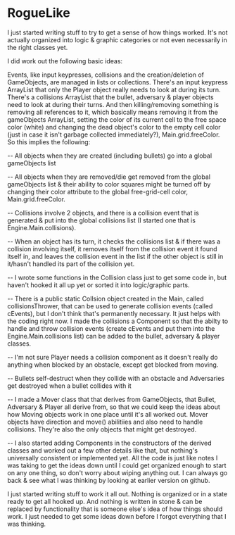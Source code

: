 # RogueLike

<p>I just started writing stuff to try to get a sense of how things worked. It's not actually organized into logic & graphic categories or not even necessarily in the right classes yet.</p>

<p>I did work out the following basic ideas:</p>

<p>Events, like input keypresses, collisions and the creation/deletion of GameObjects, are managed in lists or collections. There's an input keypress ArrayList that only the Player object really needs to look at during its turn. There's a collisions ArrayList that the bullet, adversary & player objects need to look at during their turns. And then killing/removing something is removing all references to it, which basically means removing it from the gameObjects ArrayList, setting the color of its current cell to the free space color (white)  and changing the dead object's color to the empty cell color (just in case it isn't garbage collected immediately?), Main.grid.freeColor. So this implies the following:</p>

<p>-- All objects when they are created (including bullets) go into a global gameObjects list</p>

<p>-- All objects when they are removed/die get removed from the global gameObjects list & their ability to color squares might be turned off by changing their color attribute to the global free-grid-cell color, Main.grid.freeColor.</p>

<p>-- Collisions involve 2 objects, and there is a collision event that is generated & put into the global collisions list (I started one that is Engine.Main.collisions).</p> 

<p>-- When an object has its turn, it checks the collisions list & if there was a collision involving itself, it removes itself from the collision event it found itself in, and leaves the collision event in the list if the other object is still in it/hasn't handled its part of the collision yet.</p>

<p>-- I wrote some functions in the Collision class just to get some code in, but haven't hooked it all up yet or sorted it into logic/graphic parts.</p>

<p>-- There is a public static Collsion object created in the Main, called collisionsThrower, that can be used to generate collision events (called cEvents), but I don't think that's permanently necessary. It just helps with the coding right now. I made the collisions a Component so that the abilty to handle and throw collision events (create cEvents and put them into the Engine.Main.collisions list) can be added to the bullet, adversary & player classes.</p>

<p>-- I'm not sure Player needs a collision component as it doesn't really do anything when blocked by an obstacle, except get blocked from moving.</p>

<p>-- Bullets self-destruct when they collide with an obstacle and Adversaries get destroyed when a bullet collides with it</p>

<p>-- I made a Mover class that that derives from GameObjects, that Bullet, Adversary & Player all derive from, so that we could keep the ideas about how Moving objects work in one place until it's all worked out. Mover objects have direction and move() abilitiies and also need to handle collisions. They're also the only objects that might get destroyed.</p>

<p>-- I also started adding Components in the constructors of the derived classes and worked out a few other details like that, but nothing's universally consistent or implemented yet. All the code is just like notes I was taking to get the ideas down until I could get organized enough to start on any one thing, so don't worry about wiping anything out. I can always go back & see what I was thinking by looking at earlier version on github.</p>

<p>I just started writing stuff to work it all out. Nothing is organized or in a state ready to get all hooked up. And nothing is written in stone & can be replaced by functionality that is someone else's idea of how things should work. I just needed to get some ideas down before I forgot everything that I was thinking.</p>

